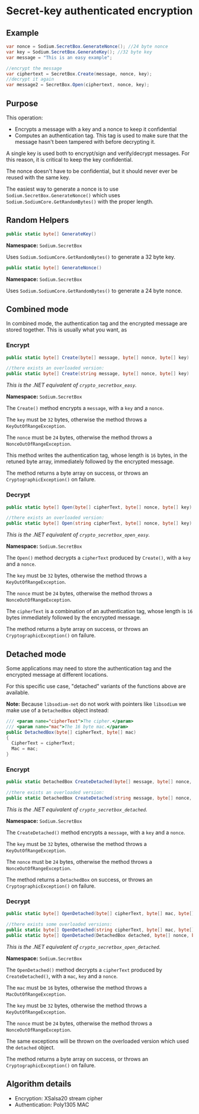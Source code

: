 # Secret-key authenticated encryption

## Example

```csharp
var nonce = Sodium.SecretBox.GenerateNonce(); //24 byte nonce
var key = Sodium.SecretBox.GenerateKey(); //32 byte key
var message = "This is an easy example";

//encrypt the message
var ciphertext = SecretBox.Create(message, nonce, key);
//decrypt it again
var message2 = SecretBox.Open(ciphertext, nonce, key);	
```

## Purpose

This operation:
- Encrypts a message with a key and a nonce to keep it confidential
- Computes an authentication tag. This tag is used to make sure that the message hasn't been tampered with before decrypting it.

A single key is used both to encrypt/sign and verify/decrypt messages. For this reason, it is critical to keep the key confidential.

The nonce doesn't have to be confidential, but it should never ever be reused with the same key. 

The easiest way to generate a nonce is to use `Sodium.SecretBox.GenerateNonce()` which uses `Sodium.SodiumCore.GetRandomBytes()` with the proper length.

## Random Helpers

```csharp
public static byte[] GenerateKey()
```
**Namespace:** `Sodium.SecretBox`

Uses `Sodium.SodiumCore.GetRandomBytes()` to generate a 32 byte key.

```csharp
public static byte[] GenerateNonce()
```
**Namespace:** `Sodium.SecretBox`

Uses `Sodium.SodiumCore.GetRandomBytes()` to generate a 24 byte nonce.

## Combined mode

In combined mode, the authentication tag and the encrypted message are stored together. This is usually what you want, as

### Encrypt

```csharp
public static byte[] Create(byte[] message, byte[] nonce, byte[] key)

//there exists an overloaded version:
public static byte[] Create(string message, byte[] nonce, byte[] key)
```
*This is the .NET equivalent of `crypto_secretbox_easy`.*

**Namespace:** `Sodium.SecretBox`

The `Create()` method encrypts a `message`, with a `key` and a `nonce`.

The `key` must be `32` bytes, otherwise the method throws a `KeyOutOfRangeException`.

The `nonce` must be `24` bytes, otherwise the method throws a `NonceOutOfRangeException`.

This method writes the authentication tag, whose length is `16` bytes, in the retuned byte array, immediately followed by the encrypted message.

The method returns a byte array on success, or throws an `CryptographicException()` on failure.

### Decrypt

```csharp
public static byte[] Open(byte[] cipherText, byte[] nonce, byte[] key)

//there exists an overloaded version:
public static byte[] Open(string cipherText, byte[] nonce, byte[] key)
```
*This is the .NET equivalent of `crypto_secretbox_open_easy`.*

**Namespace:** `Sodium.SecretBox`

The `Open()` method decrypts a `cipherText` produced by `Create()`, with a `key` and a `nonce`.

The `key` must be `32` bytes, otherwise the method throws a `KeyOutOfRangeException`.

The `nonce` must be `24` bytes, otherwise the method throws a `NonceOutOfRangeException`.

The `cipherText` is a combination of an authentication tag, whose length is `16` bytes immediately followed by the encrypted message.

The method returns a byte array on success, or throws an `CryptographicException()` on failure.


## Detached mode

Some applications may need to store the authentication tag and the encrypted message at different locations.

For this specific use case, "detached" variants of the functions above are available.

**Note:** Because `libsodium-net` do not work with pointers like `libsodium` we make use of a `DetachedBox` object instead:

```csharp
/// <param name="cipherText">The cipher.</param>
/// <param name="mac">The 16 byte mac.</param>
public DetachedBox(byte[] cipherText, byte[] mac)
{
  CipherText = cipherText;
  Mac = mac;
}
```

### Encrypt
```csharp
public static DetachedBox CreateDetached(byte[] message, byte[] nonce, byte[] key)

//there exists an overloaded version:
public static DetachedBox CreateDetached(string message, byte[] nonce, byte[] key)
```
*This is the .NET equivalent of `crypto_secretbox_detached`.*

**Namespace:** `Sodium.SecretBox`

The `CreateDetached()` method encrypts a `message`, with a `key` and a `nonce`.

The `key` must be `32` bytes, otherwise the method throws a `KeyOutOfRangeException`.

The `nonce` must be `24` bytes, otherwise the method throws a `NonceOutOfRangeException`.

The method returns a `DetachedBox` on success, or throws an `CryptographicException()` on failure.

### Decrypt

```csharp
public static byte[] OpenDetached(byte[] cipherText, byte[] mac, byte[] nonce, byte[] key)

//there exists some overloaded versions:
public static byte[] OpenDetached(string cipherText, byte[] mac, byte[] nonce, byte[] key)
public static byte[] OpenDetached(DetachedBox detached, byte[] nonce, byte[] key)
```
*This is the .NET equivalent of `crypto_secretbox_open_detached`.*

**Namespace:** `Sodium.SecretBox`

The `OpenDetached()` method decrypts a `cipherText` produced by `CreateDetached()`, with a `mac`, `key` and a `nonce`.

The `mac` must be `16` bytes, otherwise the method throws a `MacOutOfRangeException`.

The `key` must be `32` bytes, otherwise the method throws a `KeyOutOfRangeException`.

The `nonce` must be `24` bytes, otherwise the method throws a `NonceOutOfRangeException`.

The same exceptions will be thrown on the overloaded version which used the `detached` object.

The method returns a byte array on success, or throws an `CryptographicException()` on failure.


## Algorithm details

- Encryption: XSalsa20 stream cipher
- Authentication: Poly1305 MAC